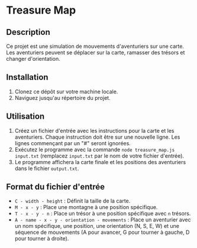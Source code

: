 # Treasure Map

## Description

Ce projet est une simulation de mouvements d'aventuriers sur une carte. Les aventuriers peuvent se déplacer sur la carte, ramasser des trésors et changer d'orientation.

## Installation

1. Clonez ce dépôt sur votre machine locale.
2. Naviguez jusqu'au répertoire du projet.

## Utilisation

1. Créez un fichier d'entrée avec les instructions pour la carte et les aventuriers. Chaque instruction doit être sur une nouvelle ligne. Les lignes commençant par un "#" seront ignorées.
2. Exécutez le programme avec la commande `node treasure_map.js input.txt` (remplacez `input.txt` par le nom de votre fichier d'entrée).
3. Le programme affichera la carte finale et les positions des aventuriers dans le fichier `output.txt`.

## Format du fichier d'entrée

- `C - width - height` : Définit la taille de la carte.
- `M - x - y` : Place une montagne à une position spécifique.
- `T - x - y - n` : Place un trésor à une position spécifique avec `n` trésors.
- `A - name - x - y - orientation - movements` : Place un aventurier avec un nom spécifique, une position, une orientation (N, S, E, W) et une séquence de mouvements (A pour avancer, G pour tourner à gauche, D pour tourner à droite).
